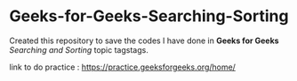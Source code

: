 # Geeks-for-Geeks-Searching-Sorting

Created this repository to save the codes I have done in **Geeks for Geeks** *Searching and Sorting* topic tagstags.

link to do practice : https://practice.geeksforgeeks.org/home/


